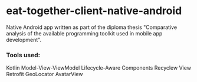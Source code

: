 # eat-together-client-native-android

Native Android app written as part of the diploma thesis "Comparative analysis of the available programming toolkit used in mobile app development". 

### Tools used:
Kotlin
Model-View-ViewModel
Lifecycle-Aware Components 
Recyclew View
Retrofit
GeoLocator
AvatarView

